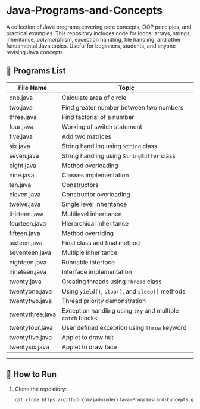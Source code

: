 # Java-Programs-and-Concepts
A collection of Java programs covering core concepts, OOP principles, and practical examples. This repository includes code for loops, arrays, strings, inheritance, polymorphism, exception handling, file handling, and other fundamental Java topics. Useful for beginners, students, and anyone revising Java concepts.


## 📂 Programs List

| File Name | Topic |
|-----------|-------|
| one.java  | Calculate area of circle |
| two.java  | Find greater number between two numbers |
| three.java | Find factorial of a number |
| four.java | Working of switch statement |
| five.java | Add two matrices |
| six.java | String handling using `String` class |
| seven.java | String handling using `StringBuffer` class |
| eight.java | Method overloading |
| nine.java | Classes implementation |
| ten.java | Constructors |
| eleven.java | Constructor overloading |
| twelve.java | Single level inheritance |
| thirteen.java | Multilevel inheritance |
| fourteen.java | Hierarchical inheritance |
| fifteen.java | Method overriding |
| sixteen.java | Final class and final method |
| seventeen.java | Multiple inheritance |
| eighteen.java | Runnable interface |
| nineteen.java | Interface implementation |
| twenty.java | Creating threads using `Thread` class |
| twentyone.java | Using `yield()`, `stop()`, and `sleep()` methods |
| twentytwo.java | Thread priority demonstration |
| twentythree.java | Exception handling using `try` and multiple `catch` blocks |
| twentyfour.java | User defined exception using `throw` keyword |
| twentyfive.java | Applet to draw hut |
| twentysix.java | Applet to draw face |

---

## 🚀 How to Run

1. Clone the repository:
   ```bash
   git clone https://github.com/jadwinder/Java-Programs-and-Concepts.git
